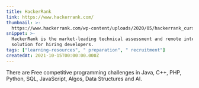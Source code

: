 ```yaml
---
title: HackerRank
link: https://www.hackerrank.com/
thumbnail: >-
  https://www.hackerrank.com/wp-content/uploads/2020/05/hackerrank_cursor_favicon_480px-300x300.png
snippet: >-
  HackerRank is the market-leading technical assessment and remote interview
  solution for hiring developers.
tags: ["learning-resources", " preparation", " recruitment"]
createdAt: 2021-10-15T00:00:00.000Z
---
```

There are Free competitive programming challenges in  Java, C++, PHP, Python, SQL, JavaScript, Algos, Data Structures and AI.